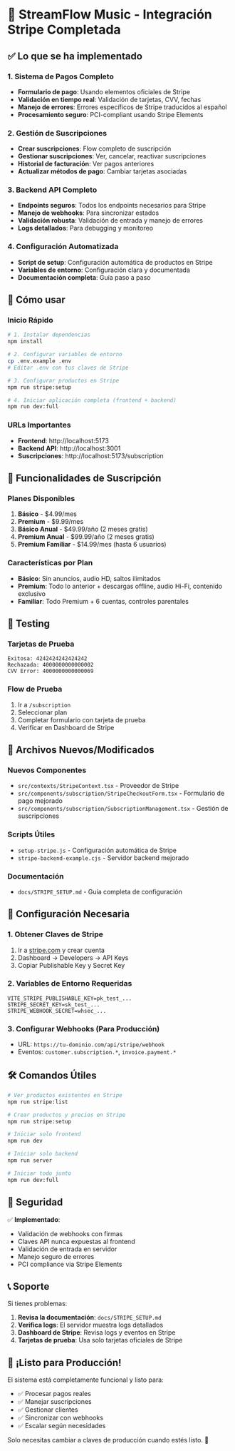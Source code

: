# 🎵 StreamFlow Music - Integración Stripe Completada

## ✅ Lo que se ha implementado

### 1. Sistema de Pagos Completo
- **Formulario de pago**: Usando elementos oficiales de Stripe
- **Validación en tiempo real**: Validación de tarjetas, CVV, fechas
- **Manejo de errores**: Errores específicos de Stripe traducidos al español
- **Procesamiento seguro**: PCI-compliant usando Stripe Elements

### 2. Gestión de Suscripciones
- **Crear suscripciones**: Flow completo de suscripción
- **Gestionar suscripciones**: Ver, cancelar, reactivar suscripciones
- **Historial de facturación**: Ver pagos anteriores
- **Actualizar métodos de pago**: Cambiar tarjetas asociadas

### 3. Backend API Completo
- **Endpoints seguros**: Todos los endpoints necesarios para Stripe
- **Manejo de webhooks**: Para sincronizar estados
- **Validación robusta**: Validación de entrada y manejo de errores
- **Logs detallados**: Para debugging y monitoreo

### 4. Configuración Automatizada
- **Script de setup**: Configuración automática de productos en Stripe
- **Variables de entorno**: Configuración clara y documentada
- **Documentación completa**: Guía paso a paso

## 🚀 Cómo usar

### Inicio Rápido

```bash
# 1. Instalar dependencias
npm install

# 2. Configurar variables de entorno
cp .env.example .env
# Editar .env con tus claves de Stripe

# 3. Configurar productos en Stripe
npm run stripe:setup

# 4. Iniciar aplicación completa (frontend + backend)
npm run dev:full
```

### URLs Importantes

- **Frontend**: http://localhost:5173
- **Backend API**: http://localhost:3001
- **Suscripciones**: http://localhost:5173/subscription

## 🎯 Funcionalidades de Suscripción

### Planes Disponibles
1. **Básico** - $4.99/mes
2. **Premium** - $9.99/mes  
3. **Básico Anual** - $49.99/año (2 meses gratis)
4. **Premium Anual** - $99.99/año (2 meses gratis)
5. **Premium Familiar** - $14.99/mes (hasta 6 usuarios)

### Características por Plan
- **Básico**: Sin anuncios, audio HD, saltos ilimitados
- **Premium**: Todo lo anterior + descargas offline, audio Hi-Fi, contenido exclusivo
- **Familiar**: Todo Premium + 6 cuentas, controles parentales

## 🧪 Testing

### Tarjetas de Prueba
```
Exitosa: 4242424242424242
Rechazada: 4000000000000002
CVV Error: 4000000000000069
```

### Flow de Prueba
1. Ir a `/subscription`
2. Seleccionar plan
3. Completar formulario con tarjeta de prueba
4. Verificar en Dashboard de Stripe

## 📁 Archivos Nuevos/Modificados

### Nuevos Componentes
- `src/contexts/StripeContext.tsx` - Proveedor de Stripe
- `src/components/subscription/StripeCheckoutForm.tsx` - Formulario de pago mejorado
- `src/components/subscription/SubscriptionManagement.tsx` - Gestión de suscripciones

### Scripts Útiles
- `setup-stripe.js` - Configuración automática de Stripe
- `stripe-backend-example.cjs` - Servidor backend mejorado

### Documentación
- `docs/STRIPE_SETUP.md` - Guía completa de configuración

## 🔧 Configuración Necesaria

### 1. Obtener Claves de Stripe
1. Ir a [stripe.com](https://stripe.com) y crear cuenta
2. Dashboard → Developers → API Keys
3. Copiar Publishable Key y Secret Key

### 2. Variables de Entorno Requeridas
```env
VITE_STRIPE_PUBLISHABLE_KEY=pk_test_...
STRIPE_SECRET_KEY=sk_test_...
STRIPE_WEBHOOK_SECRET=whsec_...
```

### 3. Configurar Webhooks (Para Producción)
- URL: `https://tu-dominio.com/api/stripe/webhook`
- Eventos: `customer.subscription.*`, `invoice.payment.*`

## 🛠️ Comandos Útiles

```bash
# Ver productos existentes en Stripe
npm run stripe:list

# Crear productos y precios en Stripe
npm run stripe:setup

# Iniciar solo frontend
npm run dev

# Iniciar solo backend
npm run server

# Iniciar todo junto
npm run dev:full
```

## 🔐 Seguridad

✅ **Implementado**:
- Validación de webhooks con firmas
- Claves API nunca expuestas al frontend
- Validación de entrada en servidor
- Manejo seguro de errores
- PCI compliance via Stripe Elements

## 📞 Soporte

Si tienes problemas:

1. **Revisa la documentación**: `docs/STRIPE_SETUP.md`
2. **Verifica logs**: El servidor muestra logs detallados
3. **Dashboard de Stripe**: Revisa logs y eventos en Stripe
4. **Tarjetas de prueba**: Usa solo tarjetas oficiales de Stripe

## 🎉 ¡Listo para Producción!

El sistema está completamente funcional y listo para:
- ✅ Procesar pagos reales
- ✅ Manejar suscripciones
- ✅ Gestionar clientes
- ✅ Sincronizar con webhooks
- ✅ Escalar según necesidades

Solo necesitas cambiar a claves de producción cuando estés listo. 🚀
